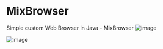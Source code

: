 # MixBrowser

Simple custom Web Browser in Java - MixBrowser 
![image](https://user-images.githubusercontent.com/12392300/228969906-63d5ec4d-a65b-457f-93ec-f675a77c5733.png)

![image](https://user-images.githubusercontent.com/12392300/228970212-eae53f43-dca6-4da5-8f14-9198ddff7f07.png)
